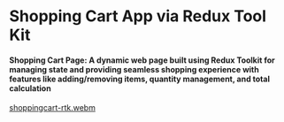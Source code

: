 # Shopping Cart App via Redux Tool Kit

#### Shopping Cart Page: A dynamic web page built using Redux Toolkit for managing state and providing seamless shopping experience with features like adding/removing items, quantity management, and total calculation

[shoppingcart-rtk.webm](https://github.com/varundhand/shopping-cart-rtk/assets/110025628/e9e4bb06-0cc8-448a-8658-bf1bd1ba199a)
